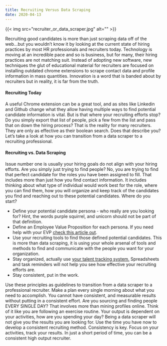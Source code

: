 ```yaml
---
title: Recruiting Versus Data Scraping
date: 2020-04-13
---
```

{{< img src="recruiter_or_data_scraper.jpg" alt="" >}}

Recruiting good candidates is more than just scraping data off of the web...but you wouldn’t know it by looking at the current state of hiring practices by most HR professionals and recruiters today.
Technology is moving at an incredible pace and so is business, but for many, their hiring practices are not matching suit. Instead of adopting new software, new techniques the glut of educational material for recruiters are focused on installing outdated chrome extensions to scrape contact data and profile information in mass quantities. Innovation is a word that is banded about by recruiters but in reality, it is far from the truth.

#### Recruiting Today

A useful Chrome extension can be a great tool, and as sites like Linkedin and Github change what they allow having multiple ways to find potential candidate information is vital. But is that where your recruiting efforts stop? Do you simply export that list of people, pick a few from the list and pass that on down the hiring process? That is the reality for many recruiters. They are only as effective as their boolean search. Does that describe you? Let’s take a look at how you can transition from a data scraper to a recruiting professional.

#### Recruiting vs. Data Scraping

Issue number one is usually your hiring goals do not align with your hiring efforts. Are you simply just trying to find people? No, you are trying to find that perfect candidate for the roles you have been assigned to fill. That includes more than just how you find contact information. It includes thinking about what type of individual would work best for the role, where you can find them, how you will organize and keep track of the candidates you find and reaching out to these potential candidates. Where do you start?

- Define your potential candidate persona - who really are you looking for? Hint, the words purple squirrel, and unicorn should not be part of that definition.
- Define an Employee Value Proposition for each persona. If you need help with your EVP [check this article out](https://www.linkedin.com/pulse/how-make-your-employee-value-proposition-standout-myles-cordova/).
- Use your recruiting tools to find those defined potential candidates. This is more than data scraping, it is using your whole arsenal of tools and methods to find and communicate with the people you want for your organization.
- Stay organized, actually use [your talent tracking system.](/) Spreadsheets and task reminders will not help you see how effective your recruiting efforts are.
- Stay consistent, put in the work.

Use these principles as guidelines to transition from a data scraper to a professional recruiter. Make a plan every single morning about what you need to accomplish. You cannot have consistent, and measurable results without putting in a consistent effort. Are you sourcing and finding people EVERY SINGLE DAY? That involves more than mining profiles online. Think of it like you are following an exercise routine. Your output is dependent on your activities, how are you spending your day? Being a data scraper will not give you the results you are looking for. Use the time you have now to develop a consistent recruiting method. Consistency is key. Focus on your activities, track your results. In just a short period of time, you can be a consistent high output recruiter.
